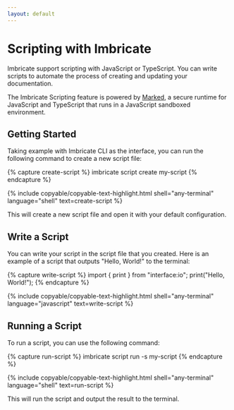 ```yaml
---
layout: default
---
```


# Scripting with Imbricate

Imbricate support scripting with JavaScript or TypeScript. You can write scripts to automate the process of creating and updating your documentation.

The Imbricate Scripting feature is powered by [Marked](https://marked.sudo.dog/), a secure runtime for JavaScript and TypeScript that runs in a JavaScript sandboxed environment.

## Getting Started

Taking example with Imbricate CLI as the interface, you can run the following command to create a new script file:

{% capture create-script %}
imbricate script create my-script
{% endcapture %}

{% include copyable/copyable-text-highlight.html
    shell="any-terminal"
    language="shell"
    text=create-script
%}

This will create a new script file and open it with your default configuration.

## Write a Script

You can write your script in the script file that you created. Here is an example of a script that outputs "Hello, World!" to the terminal:

{% capture write-script %}
import { print } from "interface:io";
print("Hello, World!");
{% endcapture %}

{% include copyable/copyable-text-highlight.html
    shell="any-terminal"
    language="javascript"
    text=write-script
%}

## Running a Script

To run a script, you can use the following command:

{% capture run-script %}
imbricate script run -s my-script
{% endcapture %}

{% include copyable/copyable-text-highlight.html
    shell="any-terminal"
    language="shell"
    text=run-script
%}

This will run the script and output the result to the terminal.
